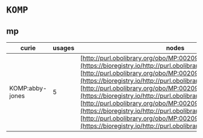# `KOMP`

## mp

| curie           |   usages | nodes                                                                                                                                                                                                                                                                                                                                                                                                                                                                                                                                                                     |
|-----------------|----------|---------------------------------------------------------------------------------------------------------------------------------------------------------------------------------------------------------------------------------------------------------------------------------------------------------------------------------------------------------------------------------------------------------------------------------------------------------------------------------------------------------------------------------------------------------------------------|
| KOMP:abby-jones |        5 | [http://purl.obolibrary.org/obo/MP:0020958](https://bioregistry.io/http://purl.obolibrary.org/obo/MP:0020958), [http://purl.obolibrary.org/obo/MP:0020961](https://bioregistry.io/http://purl.obolibrary.org/obo/MP:0020961), [http://purl.obolibrary.org/obo/MP:0020974](https://bioregistry.io/http://purl.obolibrary.org/obo/MP:0020974), [http://purl.obolibrary.org/obo/MP:0020975](https://bioregistry.io/http://purl.obolibrary.org/obo/MP:0020975), [http://purl.obolibrary.org/obo/MP:0020978](https://bioregistry.io/http://purl.obolibrary.org/obo/MP:0020978) |
